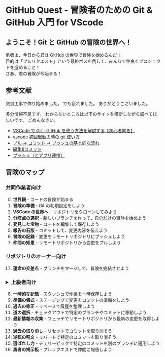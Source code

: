 # GitHub Quest - 冒険者のための Git & GitHub 入門 for VScode

## ようこそ！Git と GitHub の冒険の世界へ！

勇者よ、今日から君は GitHub の世界で冒険を始めるんだ！  
目的は「プルリクエスト」という最終ボスを倒して、みんなで仲良くプロジェクトを進めること！  
さあ、君の冒険が今始まる！

## 参考文献

突貫工事で作り始めました。
でも疲れました。
ありがとうございました。

多分情報不足です。
わからないところは以下のサイトを横断しながら調べてほしいです。
ごめんなさい。

- [VSCode で Git・GitHub を使う方法を解説する【初心者向き】](https://miyashimo-studio.jp/blog/detail/vscode-github/)
- [vscode 初回起動の時の git 使い方](https://zenn.dev/kd_gamegikenblg/articles/b220e23b0b7ef9#%E4%BD%BF%E3%81%84%E6%96%B9)
- [プル → コミット → プッシュの基本的な流れ](https://zenn.dev/ojk/books/github-vscode/viewer/pull-push)
- [編集&コミット](https://zenn.dev/ojk/books/github-vscode/viewer/vscode-git#%E7%B7%A8%E9%9B%86%EF%BC%86%E3%82%B3%E3%83%9F%E3%83%83%E3%83%88)
- [プッシュ（とアプリ連携）](https://zenn.dev/ojk/books/github-vscode/viewer/vscode-git#%E3%83%97%E3%83%83%E3%82%B7%E3%83%A5%EF%BC%88%E3%81%A8%E3%82%A2%E3%83%97%E3%83%AA%E9%80%A3%E6%90%BA%EF%BC%89)

## 冒険のマップ

### 共同作業者向け

0. **世界観** - コードの冒険が始まる
1. **冒険の準備** - Git の初期設定をしよう
2. **VSCode の世界へ** - リポジトリをクローンしてみよう
3. **分岐点の選択** - 新しいブランチを作って、自分だけの冒険を始めよう
4. **発見した宝物** - コードを編集して保存しよう
5. **報告の石版** - コミットして、変更内容を伝えよう
6. **冒険の記録** - 変更をリモートリポジトリにプッシュしよう
7. **仲間の知恵** - リモートリポジトリから変更をプルしよう

### リポジトリのオーナー向け

17. **運命の交差点** - ブランチをマージして、冒険を完結させよう

### <details><summary>上級者向け</summary>


8. **一時的な記憶** - スタッシュで作業を一時保存しよう
9. **準備の儀式** - ステージングで変更をコミットの準備をしよう
10. **過去の修正** - リベースで履歴を整理しよう
11. **道の選択** - チェックアウトで特定のブランチやコミットに移動しよう
12. **最新情報の収集** - フェッチでリモートリポジトリから最新の変更を取得しよう
13. **過去の取り消し** - リセットでコミットを取り消そう
14. **逆転の呪文** - リバートで特定のコミットを取り消そう
15. **選ばれし力** - チェリーピックで特定のコミットを別のブランチに適用しよう
16. **勇者の掲示板** - プルリクエストで仲間に報告しよう
</details>
